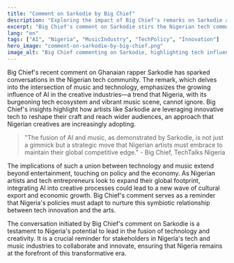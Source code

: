 ```yaml
---
title: "Comment on Sarkodie by Big Chief"
description: "Exploring the impact of Big Chief's remarks on Sarkodie and the Nigerian tech scene."
excerpt: "Big Chief's comment on Sarkodie stirs the Nigerian tech community."
lang: "en"
tags: ["AI", "Nigeria", "MusicIndustry", "TechPolicy", "Innovation"]
hero_image: "comment-on-sarkodie-by-big-chief.png"
image_alt: "Big Chief commenting on Sarkodie, highlighting tech influence in Nigeria."
---
```


Big Chief's recent comment on Ghanaian rapper Sarkodie has sparked conversations in the Nigerian tech community. The remark, which delves into the intersection of music and technology, emphasizes the growing influence of AI in the creative industries—a trend that Nigeria, with its burgeoning tech ecosystem and vibrant music scene, cannot ignore. Big Chief's insights highlight how artists like Sarkodie are leveraging innovative tech to reshape their craft and reach wider audiences, an approach that Nigerian creatives are increasingly adopting.

> "The fusion of AI and music, as demonstrated by Sarkodie, is not just a gimmick but a strategic move that Nigerian artists must embrace to maintain their global competitive edge." - Big Chief, TechTalks Nigeria

The implications of such a union between technology and music extend beyond entertainment, touching on policy and the economy. As Nigerian artists and tech entrepreneurs look to expand their global footprint, integrating AI into creative processes could lead to a new wave of cultural export and economic growth. Big Chief's comment serves as a reminder that Nigeria's policies must adapt to nurture this symbiotic relationship between tech innovation and the arts.

The conversation initiated by Big Chief's comment on Sarkodie is a testament to Nigeria's potential to lead in the fusion of technology and creativity. It is a crucial reminder for stakeholders in Nigeria's tech and music industries to collaborate and innovate, ensuring that Nigeria remains at the forefront of this transformative era.